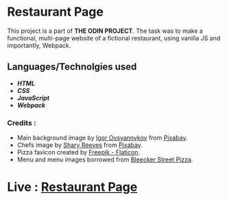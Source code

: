 # Restaurant Page
This project is a part of **THE ODIN PROJECT**. The task was to make a functional, multi-page website of a fictional restaurant, using vanilla JS and importantly, Webpack.

## Languages/Technolgies used
-  ***HTML***
-  ***CSS***
-  ***JavaScript***
-  ***Webpack***

### Credits :
- Main background image by <a href="https://pixabay.com/users/igorovsyannykov-6222956/?utm_source=link-attribution&utm_medium=referral&utm_campaign=image&utm_content=3007395">Igor Ovsyannykov</a> from <a  href="https://pixabay.com//?utm_source=link-attribution&utm_medium=referral&utm_campaign=image&utm_content=3007395">Pixabay</a>.
- Chefs image by <a  href="https://pixabay.com/users/doosenwhacker-8904913/?utm_source=link-attribution&utm_medium=referral&utm_campaign=image&utm_content=5437743">Shary Reeves</a> from <a  href="https://pixabay.com//?utm_source=link-attribution&utm_medium=referral&utm_campaign=image&utm_content=5437743">Pixabay</a>.
- Pizza favicon created by <a  href="https://www.flaticon.com/free-icons/pizza"  title="pizza icons">Freepik - Flaticon</a>.
- Menu and menu images borrowed from <a href="https://bleeckerstreetpizza.com/">Bleecker Street Pizza</a>.

# Live : [Restaurant Page](https://rvarad.github.io/top-restaurant-page/)